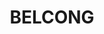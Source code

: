 ---
lastmod: '2025-04-06T06:05:21+00:00'
latitude: -23.02992213
layout: suburb
longitude: 148.2009804
postcode: '4723'
state: QLD
title: BELCONG
url: /qld/belcong/
---